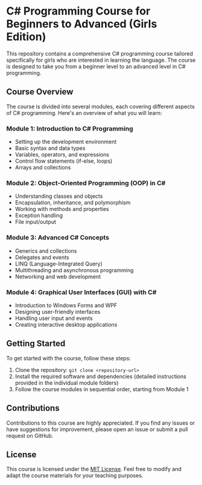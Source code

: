 # C# Programming Course for Beginners to Advanced (Girls Edition)
This repository contains a comprehensive C# programming course tailored specifically for girls who are interested in learning the language. The course is designed to take you from a beginner level to an advanced level in C# programming.

## Course Overview
The course is divided into several modules, each covering different aspects of C# programming. Here's an overview of what you will learn:

### Module 1: Introduction to C# Programming
- Setting up the development environment
- Basic syntax and data types
- Variables, operators, and expressions
- Control flow statements (if-else, loops)
- Arrays and collections

### Module 2: Object-Oriented Programming (OOP) in C#
- Understanding classes and objects
- Encapsulation, inheritance, and polymorphism
- Working with methods and properties
- Exception handling
- File input/output

### Module 3: Advanced C# Concepts
- Generics and collections
- Delegates and events
- LINQ (Language-Integrated Query)
- Multithreading and asynchronous programming
- Networking and web development

### Module 4: Graphical User Interfaces (GUI) with C#
- Introduction to Windows Forms and WPF
- Designing user-friendly interfaces
- Handling user input and events
- Creating interactive desktop applications
  
## Getting Started
To get started with the course, follow these steps:
1. Clone the repository: `git clone <repository-url>`
2. Install the required software and dependencies (detailed instructions provided in the individual module folders)
3. Follow the course modules in sequential order, starting from Module 1
   
## Contributions
Contributions to this course are highly appreciated. If you find any issues or have suggestions for improvement, please open an issue or submit a pull request on GitHub.

## License
This course is licensed under the [MIT License](LICENSE). Feel free to modify and adapt the course materials for your teaching purposes.
